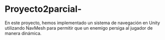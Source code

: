 # Proyecto2parcial-
En este proyecto, hemos implementado un sistema de navegación en Unity utilizando NavMesh para permitir que un enemigo persiga al jugador de manera dinámica. 

